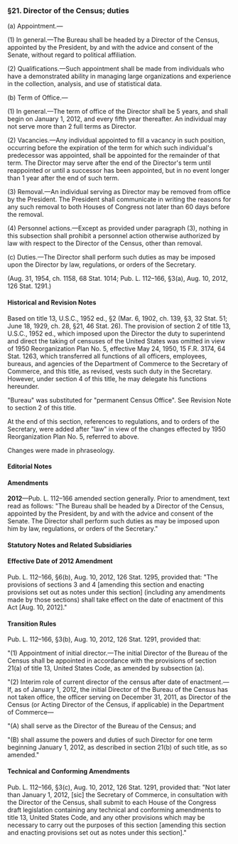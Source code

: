 ### §21. Director of the Census; duties ###

(a) Appointment.—

(1) In general.—The Bureau shall be headed by a Director of the Census, appointed by the President, by and with the advice and consent of the Senate, without regard to political affiliation.

(2) Qualifications.—Such appointment shall be made from individuals who have a demonstrated ability in managing large organizations and experience in the collection, analysis, and use of statistical data.

(b) Term of Office.—

(1) In general.—The term of office of the Director shall be 5 years, and shall begin on January 1, 2012, and every fifth year thereafter. An individual may not serve more than 2 full terms as Director.

(2) Vacancies.—Any individual appointed to fill a vacancy in such position, occurring before the expiration of the term for which such individual's predecessor was appointed, shall be appointed for the remainder of that term. The Director may serve after the end of the Director's term until reappointed or until a successor has been appointed, but in no event longer than 1 year after the end of such term.

(3) Removal.—An individual serving as Director may be removed from office by the President. The President shall communicate in writing the reasons for any such removal to both Houses of Congress not later than 60 days before the removal.

(4) Personnel actions.—Except as provided under paragraph (3), nothing in this subsection shall prohibit a personnel action otherwise authorized by law with respect to the Director of the Census, other than removal.

(c) Duties.—The Director shall perform such duties as may be imposed upon the Director by law, regulations, or orders of the Secretary.

(Aug. 31, 1954, ch. 1158, 68 Stat. 1014; Pub. L. 112–166, §3(a), Aug. 10, 2012, 126 Stat. 1291.)

#### Historical and Revision Notes ####

Based on title 13, U.S.C., 1952 ed., §2 (Mar. 6, 1902, ch. 139, §3, 32 Stat. 51; June 18, 1929, ch. 28, §21, 46 Stat. 26). The provision of section 2 of title 13, U.S.C., 1952 ed., which imposed upon the Director the duty to superintend and direct the taking of censuses of the United States was omitted in view of 1950 Reorganization Plan No. 5, effective May 24, 1950, 15 F.R. 3174, 64 Stat. 1263, which transferred all functions of all officers, employees, bureaus, and agencies of the Department of Commerce to the Secretary of Commerce, and this title, as revised, vests such duty in the Secretary. However, under section 4 of this title, he may delegate his functions hereunder.

"Bureau" was substituted for "permanent Census Office". See Revision Note to section 2 of this title.

At the end of this section, references to regulations, and to orders of the Secretary, were added after "law" in view of the changes effected by 1950 Reorganization Plan No. 5, referred to above.

Changes were made in phraseology.

#### **Editorial Notes** ####

#### Amendments ####

**2012**—Pub. L. 112–166 amended section generally. Prior to amendment, text read as follows: "The Bureau shall be headed by a Director of the Census, appointed by the President, by and with the advice and consent of the Senate. The Director shall perform such duties as may be imposed upon him by law, regulations, or orders of the Secretary."

#### **Statutory Notes and Related Subsidiaries** ####

#### Effective Date of 2012 Amendment ####

Pub. L. 112–166, §6(b), Aug. 10, 2012, 126 Stat. 1295, provided that: "The provisions of sections 3 and 4 [amending this section and enacting provisions set out as notes under this section] (including any amendments made by those sections) shall take effect on the date of enactment of this Act [Aug. 10, 2012]."

#### Transition Rules ####

Pub. L. 112–166, §3(b), Aug. 10, 2012, 126 Stat. 1291, provided that:

"(1) Appointment of initial director.—The initial Director of the Bureau of the Census shall be appointed in accordance with the provisions of section 21(a) of title 13, United States Code, as amended by subsection (a).

"(2) Interim role of current director of the census after date of enactment.—If, as of January 1, 2012, the initial Director of the Bureau of the Census has not taken office, the officer serving on December 31, 2011, as Director of the Census (or Acting Director of the Census, if applicable) in the Department of Commerce—

"(A) shall serve as the Director of the Bureau of the Census; and

"(B) shall assume the powers and duties of such Director for one term beginning January 1, 2012, as described in section 21(b) of such title, as so amended."

#### Technical and Conforming Amendments ####

Pub. L. 112–166, §3(c), Aug. 10, 2012, 126 Stat. 1291, provided that: "Not later than January 1, 2012, [sic] the Secretary of Commerce, in consultation with the Director of the Census, shall submit to each House of the Congress draft legislation containing any technical and conforming amendments to title 13, United States Code, and any other provisions which may be necessary to carry out the purposes of this section [amending this section and enacting provisions set out as notes under this section]."